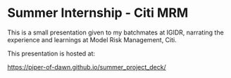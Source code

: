 # Summer Internship - Citi MRM 

This is a small presentation given to my batchmates at IGIDR, narrating the experience and learnings at Model Risk Management, Citi.

This presentation is hosted at:

https://piper-of-dawn.github.io/summer_project_deck/
